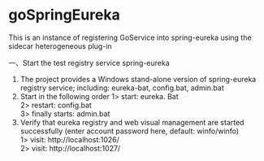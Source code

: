 # goSpringEureka
This is an instance of registering GoService into spring-eureka using the sidecar heterogeneous plug-in

一、Start the test registry service spring-eureka
1. The project provides a Windows stand-alone version of spring-eureka registry service; including: eureka-bat, config.bat, admin.bat
2. Start in the following order 
   1> start: eureka. Bat  
   2> restart: config.bat  
   3> finally starts: admin.bat  
3. Verify that eureka registry and web visual management are started successfully (enter account password here, default: winfo/winfo)  
   1> visit: http://localhost:1026/  
   2> visit: http://localhost:1027/  
